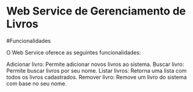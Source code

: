 # Web Service de Gerenciamento de Livros

#Funcionalidades

O Web Service oferece as seguintes funcionalidades:

Adicionar livro: Permite adicionar novos livros ao sistema.
Buscar livro: Permite buscar livros por seu nome.
Listar livros: Retorna uma lista com todos os livros cadastrados.
Remover livro: Remove um livro do sistema com base no seu nome.
